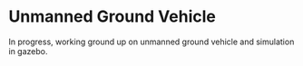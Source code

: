 # Unmanned Ground Vehicle


In progress, working ground up on unmanned ground vehicle and simulation in gazebo.